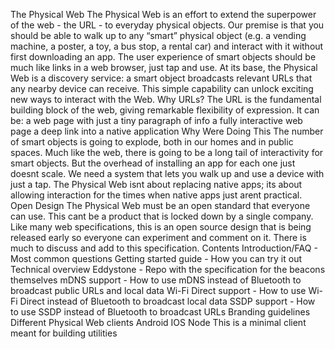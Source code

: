 The Physical Web The Physical Web is an effort to extend the superpower of the web - the URL - to everyday physical objects. Our premise is that you should be able to walk up to any “smart” physical object (e.g. a vending machine, a poster, a toy, a bus stop, a rental car) and interact with it without first downloading an app. The user experience of smart objects should be much like links in a web browser, just tap and use. At its base, the Physical Web is a discovery service: a smart object broadcasts relevant URLs that any nearby device can receive. This simple capability can unlock exciting new ways to interact with the Web. Why URLs? The URL is the fundamental building block of the web, giving remarkable flexibility of expression. It can be: a web page with just a tiny paragraph of info a fully interactive web page a deep link into a native application Why Were Doing This The number of smart objects is going to explode, both in our homes and in public spaces. Much like the web, there is going to be a long tail of interactivity for smart objects. But the overhead of installing an app for each one just doesnt scale. We need a system that lets you walk up and use a device with just a tap. The Physical Web isnt about replacing native apps; its about allowing interaction for the times when native apps just arent practical. Open Design The Physical Web must be an open standard that everyone can use. This cant be a product that is locked down by a single company. Like many web specifications, this is an open source design that is being released early so everyone can experiment and comment on it. There is much to discuss and add to this specification. Contents Introduction/FAQ - Most common questions Getting started guide - How you can try it out Technical overview Eddystone - Repo with the specification for the beacons themselves mDNS support - How to use mDNS instead of Bluetooth to broadcast public URLs and local data Wi-Fi Direct support - How to use Wi-Fi Direct instead of Bluetooth to broadcast local data SSDP support - How to use SSDP instead of Bluetooth to broadcast URLs Branding guidelines Different Physical Web clients Android IOS Node This is a minimal client meant for building utilities